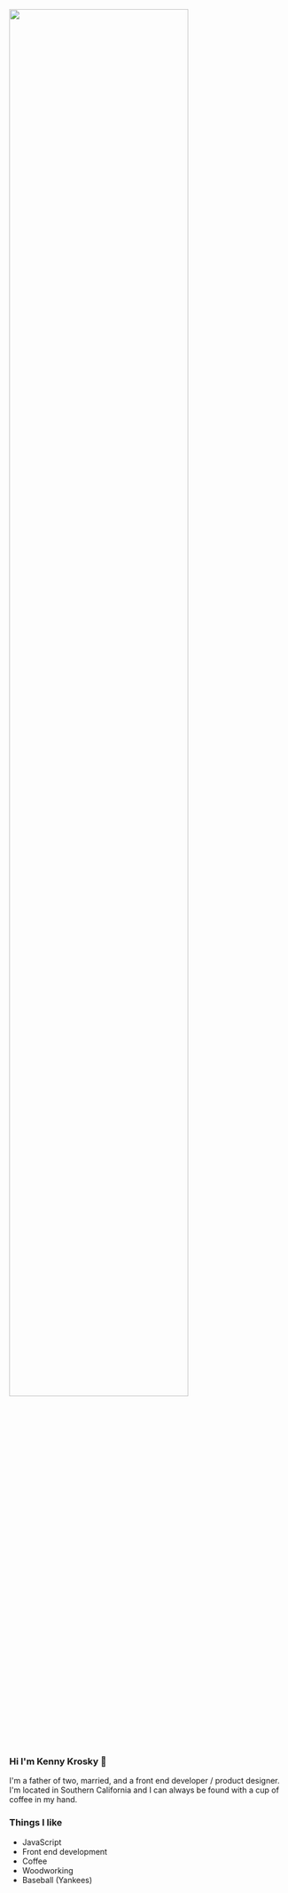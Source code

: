 <img src="https://kennykrosky.com/wp-content/uploads/2020/08/meandthegirls-2-e1598832089617.jpg" width="80%">

### Hi I'm Kenny Krosky 👋

I'm a father of two, married, and a front end developer / product designer. I'm located in Southern California and I can always be found with a cup of coffee in my hand. 

### Things I like

- JavaScript
- Front end development
- Coffee
- Woodworking
- Baseball (Yankees)

